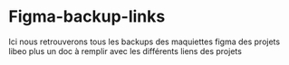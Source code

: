 # Figma-backup-links
Ici nous retrouverons tous les backups des maquiettes figma des projets libeo plus un doc à remplir avec les différents liens des projets
